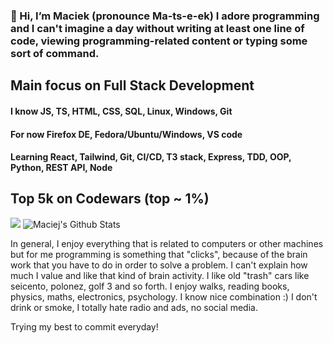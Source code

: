 ### 👋 Hi, I’m Maciek (pronounce  Ma-ts-e-ek) I adore programming and I can't imagine a day without writing at least one line of code, viewing programming-related content or typing some sort of command.

## Main focus on Full Stack Development

#### I know JS, TS, HTML, CSS, SQL, Linux, Windows, Git

#### For now Firefox DE, Fedora/Ubuntu/Windows, VS code

#### Learning React, Tailwind, Git, CI/CD, T3 stack, Express, TDD, OOP, Python, REST API, Node

## Top 5k on Codewars (top ~ 1%)
<img src=https://www.codewars.com/users/maciek367/badges/large>

<img alt="Maciej's Github Stats" src="https://github-readme-stats-taupe-tau.vercel.app/api?username=maciek367&count_private=true&theme=radical">

In general, I enjoy everything that is related to computers or other machines but for me programming is something that "clicks", because of the brain work that you have to do in order to solve a problem. I can't explain how much I value and like that kind of brain activity.
I like old "trash" cars like seicento, polonez, golf 3 and so forth. I enjoy walks, reading books, physics, maths, electronics, psychology. I know nice combination :)
I don't drink or smoke, I totally hate radio and ads, no social media.

Trying my best to commit everyday!
